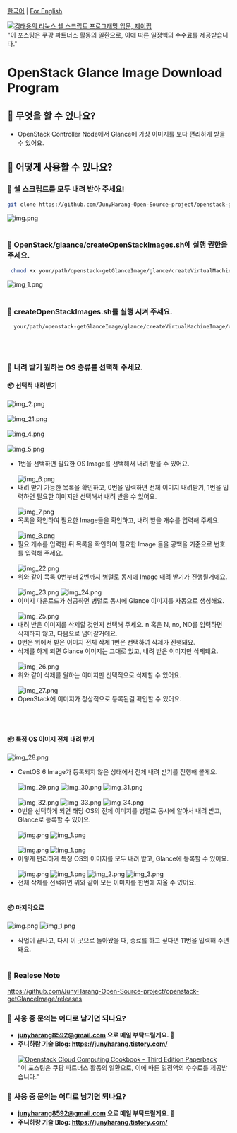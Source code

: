 [한국어](https://github.com/JunyHarang-Open-Source-project/openstack-getGlanceImage/blob/master/README.md) | [For English](https://github.com/JunyHarang-Open-Source-project/openstack-getGlanceImage/blob/master/README.en.md)

[![김태용의 리눅스 쉘 스크립트 프로그래밍 입문, 제이펍](https://shopping-phinf.pstatic.net/main_3243614/32436142895.20221230074729.jpg?type=w300)](https://link.coupang.com/a/bb3Kah)<br>
"이 포스팅은 쿠팡 파트너스 활동의 일환으로, 이에 따른 일정액의 수수료를 제공받습니다."

# OpenStack Glance Image Download Program

## 🚀 무엇을 할 수 있나요?
* OpenStack Controller Node에서 Glance에 가상 이미지를 보다 편리하게 받을 수 있어요.

## 🚀 어떻게 사용할 수 있나요?
 ### 🔽 쉘 스크립트를 모두 내려 받아 주세요!
  ```bash
  git clone https://github.com/JunyHarang-Open-Source-project/openstack-getGlanceImage.git
  ```
![img.png](readme/images/img.png)
<br><br>

 ### 🔽 OpenStack/glaance/createOpenStackImages.sh에 실행 권한을 주세요.
   ```bash
    chmod +x your/path/openstack-getGlanceImage/glance/createVirtualMachineImage/createOpenStackImages.sh
   ```

![img_1.png](readme/images/img_1.png)
<br><br>

 ### 🔽 createOpenStackImages.sh를 실행 시켜 주세요.

  ```bash
    your/path/openstack-getGlanceImage/glance/createVirtualMachineImage/createOpenStackImages.sh
  ```
<br><br>
### 🔽 내려 받기 원하는 OS 종류를 선택해 주세요.
#### 📦 선택적 내려받기
![img_2.png](readme/images/img_2.png)<br><br>
![img_21.png](readme/images/img_21.png)<br><br>
![img_4.png](readme/images/img_4.png)<br><br>
![img_5.png](readme/images/img_5.png)
- 1번을 선택하면 필요한 OS Image를 선택해서 내려 받을 수 있어요.<br><br>
![img_6.png](readme/images/img_6.png)
- 내려 받기 가능한 목록을 확인하고, 0번을 입력하면 전체 이미지 내려받기, 1번을 입력하면 필요한 이미지만 선택해서 내려 받을 수 있어요.<br><br>
![img_7.png](readme/images/img_7.png)
- 목록을 확인하여 필요한 Image들을 확인하고, 내려 받을 개수를 입력해 주세요.<br><br>
![img_8.png](readme/images/img_8.png)
- 필요 개수를 입력한 뒤 목록을 확인하여 필요한 Image 들을 공백을 기준으로 번호를 입력해 주세요.<br><br>
![img_22.png](readme/images/img_22.png)
- 위와 같이 목록 0번부터 2번까지 병렬로 동시에 Image 내려 받기가 진행될거에요.<br><br>
![img_23.png](readme/images/img_23.png)
![img_24.png](readme/images/img_24.png)
- 이미지 다운로드가 성공하면 병렬로 동시에 Glance 이미지를 자동으로 생성해요.<br><br>
![img_25.png](readme/images/img_25.png)
- 내려 받은 이미지를 삭제할 것인지 선택해 주세요. n 혹은 N, no, NO를 입력하면 삭제하지 않고, 다음으로 넘어갈거에요.
- 0번은 위에서 받은 이미지 전체 삭제 1번은 선택하여 삭제가 진행돼요.
- 삭제를 하게 되면 Glance 이미지는 그대로 있고, 내려 받은 이미지만 삭제돼요.<br><br>
![img_26.png](readme/images/img_26.png)
- 위와 같이 삭제를 원하는 이미지만 선택적으로 삭제할 수 있어요.<br><br>
![img_27.png](readme/images/img_27.png)
- OpenStack에 이미지가 정상적으로 등록된걸 확인할 수 있어요.<br><br><br><br>

#### 📦 특정 OS 이미지 전체 내려 받기
![img_28.png](readme/images/img_28.png)
- CentOS 6 Image가 등록되지 않은 상태에서 전체 내려 받기를 진행해 볼게요.<br><br>
 ![img_29.png](readme/images/img_29.png)
 ![img_30.png](readme/images/img_30.png)
 ![img_31.png](readme/images/img_31.png)<br><br>
 ![img_32.png](readme/images/img_32.png)
 ![img_33.png](readme/images/img_33.png)
 ![img_34.png](readme/images/img_34.png)
- 0번을 선택하게 되면 해당 OS의 전체 이미지를 병렬로 동시에 알아서 내려 받고, Glance로 등록할 수 있어요.<br><br>
![img.png](readme/images/img_35.png)
![img_1.png](readme/images/img_36.png)<br><br>
![img.png](readme/images/img_37.png)
![img_1.png](readme/images/img_38.png)
- 이렇게 편리하게 특정 OS의 이미지를 모두 내려 받고, Glance에 등록할 수 있어요.<br><br>
![img.png](readme/images/img_39.png)
![img_1.png](readme/images/img_40.png)
![img_2.png](readme/images/img_41.png)
![img_3.png](readme/images/img_42.png)
- 전체 삭제를 선택하면 위와 같이 모든 이미지를 한번에 지울 수 있어요.<br><br>

#### 📦 마지막으로
![img.png](readme/images/img_43.png)
![img_1.png](readme/images/img_44.png)
- 작업이 끝나고, 다시 이 곳으로 돌아왔을 때, 종료를 하고 싶다면 11번을 입력해 주면 돼요.
<br><br>

### 🔽 Realese Note
https://github.com/JunyHarang-Open-Source-project/openstack-getGlanceImage/releases


### 🔽 사용 중 문의는 어디로 남기면 되나요?
  - **junyharang8592@gmail.com 으로 메일 부탁드릴게요. 🤭**
  - **주니하랑 기술 Blog: https://junyharang.tistory.com/**
<br><br>
[![Openstack Cloud Computing Cookbook - Third Edition Paperback](https://image.yes24.com/momo/TopCate2516/MidCate010/251596375.jpg)](https://link.coupang.com/a/bb3Kah)<br>
"이 포스팅은 쿠팡 파트너스 활동의 일환으로, 이에 따른 일정액의 수수료를 제공받습니다."


### 🔽 사용 중 문의는 어디로 남기면 되나요?
  - **junyharang8592@gmail.com 으로 메일 부탁드릴게요. 🤭**
  - **주니하랑 기술 Blog: https://junyharang.tistory.com/**

